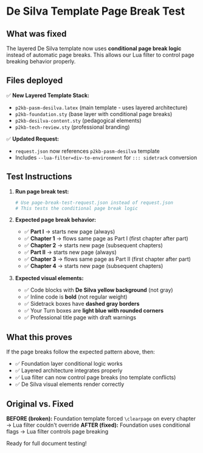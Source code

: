 # De Silva Template Page Break Test

## What was fixed

The layered De Silva template now uses **conditional page break logic** instead of automatic page breaks. This allows our Lua filter to control page breaking behavior properly.

## Files deployed

✅ **New Layered Template Stack:**
- `p2kb-pasm-desilva.latex` (main template - uses layered architecture)
- `p2kb-foundation.sty` (base layer with conditional page breaks) 
- `p2kb-desilva-content.sty` (pedagogical elements)
- `p2kb-tech-review.sty` (professional branding)

✅ **Updated Request:**
- `request.json` now references `p2kb-pasm-desilva` template
- Includes `--lua-filter=div-to-environment` for `::: sidetrack` conversion

## Test Instructions

1. **Run page break test:**
   ```bash
   # Use page-break-test-request.json instead of request.json
   # This tests the conditional page break logic
   ```

2. **Expected page break behavior:**
   - ✅ **Part I** → starts new page (always)
   - ✅ **Chapter 1** → flows same page as Part I (first chapter after part)
   - ✅ **Chapter 2** → starts new page (subsequent chapters)
   - ✅ **Part II** → starts new page (always)
   - ✅ **Chapter 3** → flows same page as Part II (first chapter after part)  
   - ✅ **Chapter 4** → starts new page (subsequent chapters)

3. **Expected visual elements:**
   - ✅ Code blocks with **De Silva yellow background** (not gray)
   - ✅ Inline code is **bold** (not regular weight)
   - ✅ Sidetrack boxes have **dashed gray borders**
   - ✅ Your Turn boxes are **light blue with rounded corners**
   - ✅ Professional title page with draft warnings

## What this proves

If the page breaks follow the expected pattern above, then:
- ✅ Foundation layer conditional logic works
- ✅ Layered architecture integrates properly  
- ✅ Lua filter can now control page breaks (no template conflicts)
- ✅ De Silva visual elements render correctly

## Original vs. Fixed

**BEFORE (broken):** Foundation template forced `\clearpage` on every chapter → Lua filter couldn't override
**AFTER (fixed):** Foundation uses conditional flags → Lua filter controls page breaking

Ready for full document testing!